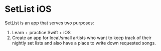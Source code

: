 # SetList iOS

SetList is an app that serves two purposes:
1. Learn + practice Swift + iOS
2. Create an app for local/small artists who want to keep track of their nightly set lists and also have a place to write down requested songs. 

